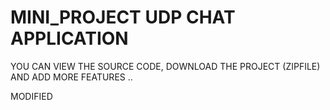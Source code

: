 # MINI_PROJECT UDP CHAT APPLICATION
YOU CAN VIEW THE SOURCE CODE, DOWNLOAD THE PROJECT (ZIPFILE) AND ADD MORE FEATURES ..

MODIFIED